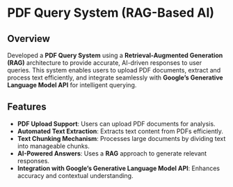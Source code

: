 # PDF Query System (RAG-Based AI)

## Overview
Developed a **PDF Query System** using a **Retrieval-Augmented Generation (RAG)** architecture to provide accurate, AI-driven responses to user queries. This system enables users to upload PDF documents, extract and process text efficiently, and integrate seamlessly with **Google’s Generative Language Model API** for intelligent querying.

## Features
- **PDF Upload Support**: Users can upload PDF documents for analysis.
- **Automated Text Extraction**: Extracts text content from PDFs efficiently.
- **Text Chunking Mechanism**: Processes large documents by dividing text into manageable chunks.
- **AI-Powered Answers**: Uses a **RAG** approach to generate relevant responses.
- **Integration with Google’s Generative Language Model API**: Enhances accuracy and contextual understanding.

